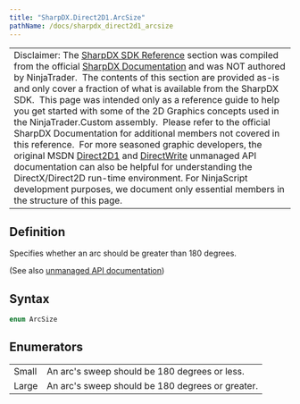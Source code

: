 ```yaml
---
title: "SharpDX.Direct2D1.ArcSize"
pathName: /docs/sharpdx_direct2d1_arcsize
---
```


|  |
| --- |
| Disclaimer: The [SharpDX SDK Reference](/docs/desktop/sharpdx_sdk_reference) section was compiled from the official [SharpDX Documentation](http://sharpdx.org/) and was NOT authored by NinjaTrader.  The contents of this section are provided as-is and only cover a fraction of what is available from the SharpDX SDK.  This page was intended only as a reference guide to help you get started with some of the 2D Graphics concepts used in the NinjaTrader.Custom assembly.  Please refer to the official SharpDX Documentation for additional members not covered in this reference.  For more seasoned graphic developers, the original MSDN [Direct2D1](https://msdn.microsoft.com/en-us/library/windows/desktop/dd370990.aspx) and [DirectWrite](https://msdn.microsoft.com/en-us/library/windows/desktop/dd368038.aspx) unmanaged API documentation can also be helpful for understanding the DirectX/Direct2D run-time environment. For NinjaScript development purposes, we document only essential members in the structure of this page. |

## Definition

Specifies whether an arc should be greater than 180 degrees.

(See also [unmanaged API documentation](http://msdn.microsoft.com/en-us/library/dd368068.aspx))

## Syntax

```csharp
enum ArcSize
```

## Enumerators

|  |  |
| --- | --- |
| Small | An arc's sweep should be 180 degrees or less. |
| Large | An arc's sweep should be 180 degrees or greater. |
